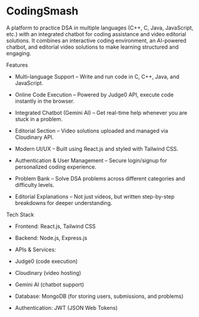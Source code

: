 # CodingSmash
A platform to practice DSA in multiple languages (C++, C, Java, JavaScript, etc.) with an integrated chatbot for coding assistance and video editorial solutions.
It combines an interactive coding environment, an AI-powered chatbot, and editorial video solutions to make learning structured and engaging.


 Features

- Multi-language Support – Write and run code in C, C++, Java, and JavaScript.

- Online Code Execution – Powered by Judge0 API, execute code instantly in the browser.

- Integrated Chatbot (Gemini AI) – Get real-time help whenever you are stuck in a problem.

- Editorial Section – Video solutions uploaded and managed via Cloudinary API.

- Modern UI/UX – Built using React.js and styled with Tailwind CSS.

- Authentication & User Management – Secure login/signup for personalized coding experience.

- Problem Bank – Solve DSA problems across different categories and difficulty levels.

- Editorial Explanations – Not just videos, but written step-by-step breakdowns for deeper understanding.




 Tech Stack

- Frontend: React.js, Tailwind CSS

- Backend: Node.js, Express.js

- APIs & Services:

- Judge0 (code execution)

- Cloudinary (video hosting)

- Gemini AI (chatbot support)

- Database: MongoDB (for storing users, submissions, and problems)

- Authentication: JWT (JSON Web Tokens)


